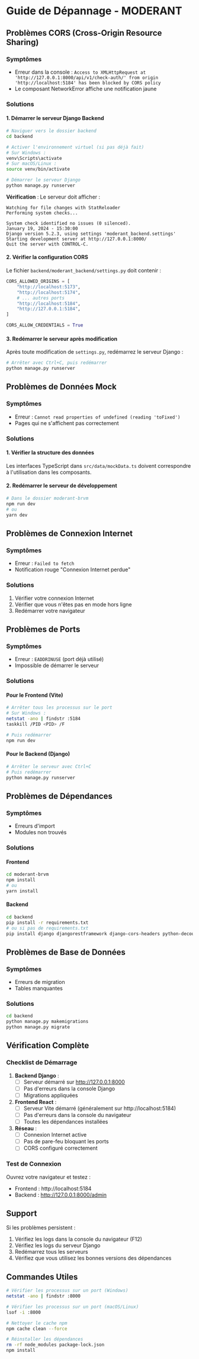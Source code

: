 # Guide de Dépannage - MODERANT

## Problèmes CORS (Cross-Origin Resource Sharing)

### Symptômes
- Erreur dans la console : `Access to XMLHttpRequest at 'http://127.0.0.1:8000/api/v1/check-auth/' from origin 'http://localhost:5184' has been blocked by CORS policy`
- Le composant NetworkError affiche une notification jaune

### Solutions

#### 1. Démarrer le serveur Django Backend

```bash
# Naviguer vers le dossier backend
cd backend

# Activer l'environnement virtuel (si pas déjà fait)
# Sur Windows :
venv\Scripts\activate
# Sur macOS/Linux :
source venv/bin/activate

# Démarrer le serveur Django
python manage.py runserver
```

**Vérification** : Le serveur doit afficher :
```
Watching for file changes with StatReloader
Performing system checks...

System check identified no issues (0 silenced).
January 19, 2024 - 15:30:00
Django version 5.2.3, using settings 'moderant_backend.settings'
Starting development server at http://127.0.0.1:8000/
Quit the server with CONTROL-C.
```

#### 2. Vérifier la configuration CORS

Le fichier `backend/moderant_backend/settings.py` doit contenir :

```python
CORS_ALLOWED_ORIGINS = [
    "http://localhost:5173",
    "http://localhost:5174",
    # ... autres ports
    "http://localhost:5184",
    "http://127.0.0.1:5184",
]

CORS_ALLOW_CREDENTIALS = True
```

#### 3. Redémarrer le serveur après modification

Après toute modification de `settings.py`, redémarrez le serveur Django :
```bash
# Arrêter avec Ctrl+C, puis redémarrer
python manage.py runserver
```

## Problèmes de Données Mock

### Symptômes
- Erreur : `Cannot read properties of undefined (reading 'toFixed')`
- Pages qui ne s'affichent pas correctement

### Solutions

#### 1. Vérifier la structure des données

Les interfaces TypeScript dans `src/data/mockData.ts` doivent correspondre à l'utilisation dans les composants.

#### 2. Redémarrer le serveur de développement

```bash
# Dans le dossier moderant-brvm
npm run dev
# ou
yarn dev
```

## Problèmes de Connexion Internet

### Symptômes
- Erreur : `Failed to fetch`
- Notification rouge "Connexion Internet perdue"

### Solutions

1. Vérifier votre connexion Internet
2. Vérifier que vous n'êtes pas en mode hors ligne
3. Redémarrer votre navigateur

## Problèmes de Ports

### Symptômes
- Erreur : `EADDRINUSE` (port déjà utilisé)
- Impossible de démarrer le serveur

### Solutions

#### Pour le Frontend (Vite)
```bash
# Arrêter tous les processus sur le port
# Sur Windows :
netstat -ano | findstr :5184
taskkill /PID <PID> /F

# Puis redémarrer
npm run dev
```

#### Pour le Backend (Django)
```bash
# Arrêter le serveur avec Ctrl+C
# Puis redémarrer
python manage.py runserver
```

## Problèmes de Dépendances

### Symptômes
- Erreurs d'import
- Modules non trouvés

### Solutions

#### Frontend
```bash
cd moderant-brvm
npm install
# ou
yarn install
```

#### Backend
```bash
cd backend
pip install -r requirements.txt
# ou si pas de requirements.txt
pip install django djangorestframework django-cors-headers python-decouple
```

## Problèmes de Base de Données

### Symptômes
- Erreurs de migration
- Tables manquantes

### Solutions

```bash
cd backend
python manage.py makemigrations
python manage.py migrate
```

## Vérification Complète

### Checklist de Démarrage

1. **Backend Django** :
   - [ ] Serveur démarré sur http://127.0.0.1:8000
   - [ ] Pas d'erreurs dans la console Django
   - [ ] Migrations appliquées

2. **Frontend React** :
   - [ ] Serveur Vite démarré (généralement sur http://localhost:5184)
   - [ ] Pas d'erreurs dans la console du navigateur
   - [ ] Toutes les dépendances installées

3. **Réseau** :
   - [ ] Connexion Internet active
   - [ ] Pas de pare-feu bloquant les ports
   - [ ] CORS configuré correctement

### Test de Connexion

Ouvrez votre navigateur et testez :
- Frontend : http://localhost:5184
- Backend : http://127.0.0.1:8000/admin

## Support

Si les problèmes persistent :

1. Vérifiez les logs dans la console du navigateur (F12)
2. Vérifiez les logs du serveur Django
3. Redémarrez tous les serveurs
4. Vérifiez que vous utilisez les bonnes versions des dépendances

## Commandes Utiles

```bash
# Vérifier les processus sur un port (Windows)
netstat -ano | findstr :8000

# Vérifier les processus sur un port (macOS/Linux)
lsof -i :8000

# Nettoyer le cache npm
npm cache clean --force

# Réinstaller les dépendances
rm -rf node_modules package-lock.json
npm install
``` 